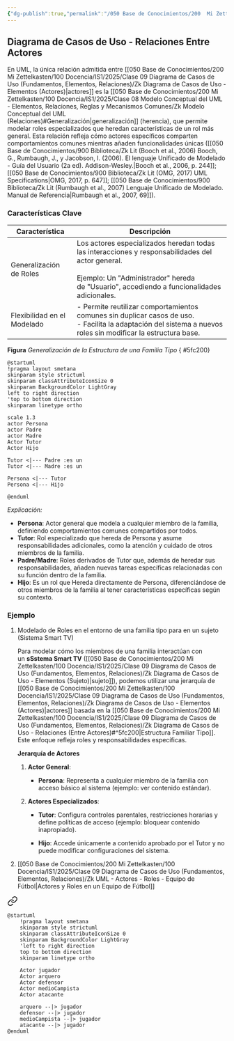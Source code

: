 ```yaml
---
{"dg-publish":true,"permalink":"/050 Base de Conocimientos/200  Mi Zettelkasten/100 Docencia/IS1/2025/Clase 09 Diagrama de Casos de Uso (Fundamentos, Elementos, Relaciones)/Zk Diagrama de Casos de Uso - Relaciones (Entre Actores)/","tags":["digitalGarden","diagramaCasosDeUso","relaciones"]}
---
```


## Diagrama de Casos de Uso - Relaciones Entre Actores

En UML, la única relación admitida entre [[050 Base de Conocimientos/200  Mi Zettelkasten/100 Docencia/IS1/2025/Clase 09 Diagrama de Casos de Uso (Fundamentos, Elementos, Relaciones)/Zk Diagrama de Casos de Uso - Elementos (Actores)\|actores]] es la [[050 Base de Conocimientos/200  Mi Zettelkasten/100 Docencia/IS1/2025/Clase 08 Modelo Conceptual del UML - Elementos, Relaciones, Reglas y Mecanismos Comunes/Zk Modelo Conceptual del UML (Relaciones)#Generalización\|generalización]] (herencia), que permite modelar roles especializados que heredan características de un rol más general. Esta relación refleja cómo actores específicos comparten comportamientos comunes mientras añaden funcionalidades únicas ([[050 Base de Conocimientos/900 Biblioteca/Zk Lit (Booch et al., 2006) Booch, G., Rumbaugh, J., y Jacobson, I. (2006). El lenguaje Unificado de Modelado - Guía del Usuario (2a ed). Addison-Wesley.\|Booch et al., 2006, p. 244]]; [[050 Base de Conocimientos/900 Biblioteca/Zk Lit (OMG, 2017) UML Specifications\|OMG, 2017, p. 647]]; [[050 Base de Conocimientos/900 Biblioteca/Zk Lit (Rumbaugh et al., 2007) Lenguaje Unificado de Modelado. Manual de Referencia\|Rumbaugh et al., 2007, 69]]). 

### Características Clave

| Característica              | Descripción                                                                                                                                                                                                 |
| --------------------------- | ----------------------------------------------------------------------------------------------------------------------------------------------------------------------------------------------------------- |
| Generalización de Roles     | Los actores especializados heredan todas las interacciones y responsabilidades del actor general.<br>        <br>Ejemplo: Un "Administrador" hereda de "Usuario", accediendo a funcionalidades adicionales. |
| Flexibilidad en el Modelado | - Permite reutilizar comportamientos comunes sin duplicar casos de uso.<br>- Facilita la adaptación del sistema a nuevos roles sin modificar la estructura base.                                            |

**Figura**
_Generalización de la Estructura de una Familia Tipo_
{ #5fc200}

```plantuml
@startuml
!pragma layout smetana
skinparam style strictuml
skinparam classAttributeIconSize 0
skinparam BackgroundColor LightGray
left to right direction
'top to bottom direction
skinparam linetype ortho

scale 1.3
actor Persona
actor Padre
actor Madre
Actor Tutor
Actor Hijo

Tutor <|--- Padre :es un
Tutor <|--- Madre :es un

Persona <|--- Tutor
Persona <|--- Hijo

@enduml
```
_Explicación:_
- **Persona**: Actor general que modela a cualquier miembro de la familia, definiendo comportamientos comunes compartidos por todos.
- **Tutor**: Rol especializado que hereda de Persona y asume responsabilidades adicionales, como la atención y cuidado de otros miembros de la familia.
- **Padre/Madre**: Roles derivados de Tutor que, además de heredar sus responsabilidades, añaden nuevas tareas específicas relacionadas con su función dentro de la familia.
- **Hijo**: Es un rol que Hereda directamente de Persona, diferenciándose de otros miembros de la familia al tener características específicas según su contexto.

### Ejemplo

1. Modelado de Roles en el entorno de una familia tipo para en un sujeto (Sistema Smart TV)

	Para modelar cómo los miembros de una familia interactúan con un **sSstema Smart TV** ([[050 Base de Conocimientos/200  Mi Zettelkasten/100 Docencia/IS1/2025/Clase 09 Diagrama de Casos de Uso (Fundamentos, Elementos, Relaciones)/Zk Diagrama de Casos de Uso - Elementos (Sujeto)\|sujeto]]), podemos utilizar una jerarquía de [[050 Base de Conocimientos/200  Mi Zettelkasten/100 Docencia/IS1/2025/Clase 09 Diagrama de Casos de Uso (Fundamentos, Elementos, Relaciones)/Zk Diagrama de Casos de Uso - Elementos (Actores)\|actores]] basada en la [[050 Base de Conocimientos/200  Mi Zettelkasten/100 Docencia/IS1/2025/Clase 09 Diagrama de Casos de Uso (Fundamentos, Elementos, Relaciones)/Zk Diagrama de Casos de Uso - Relaciones (Entre Actores)#^5fc200\|Estructura Familiar Tipo]]. Este enfoque refleja roles y responsabilidades específicas.

	**Jerarquía de Actores**
	
	1. **Actor General**:
	    
	    - **Persona**: Representa a cualquier miembro de la familia con acceso básico al sistema (ejemplo: ver contenido estándar).
	        
	2. **Actores Especializados**:
	    
	    - **Tutor**: Configura controles parentales, restricciones horarias y define políticas de acceso (ejemplo: bloquear contenido inapropiado).
	        
	    - **Hijo**: Accede únicamente a contenido aprobado por el Tutor y no puede modificar configuraciones del sistema.

2. [[050 Base de Conocimientos/200  Mi Zettelkasten/100 Docencia/IS1/2025/Clase 09 Diagrama de Casos de Uso (Fundamentos, Elementos, Relaciones)/Zk UML - Actores - Roles - Equipo de Fútbol\|Actores y Roles en un Equipo de Fútbol]]

<div class="transclusion internal-embed is-loaded"><a class="markdown-embed-link" href="/050-base-de-conocimientos/200-mi-zettelkasten/100-docencia/is-1/2025/clase-09-diagrama-de-casos-de-uso-fundamentos-elementos-relaciones/zk-uml-actores-roles-equipo-de-futbol/#aacf7a" aria-label="Open link"><svg xmlns="http://www.w3.org/2000/svg" width="24" height="24" viewBox="0 0 24 24" fill="none" stroke="currentColor" stroke-width="2" stroke-linecap="round" stroke-linejoin="round" class="svg-icon lucide-link"><path d="M10 13a5 5 0 0 0 7.54.54l3-3a5 5 0 0 0-7.07-7.07l-1.72 1.71"></path><path d="M14 11a5 5 0 0 0-7.54-.54l-3 3a5 5 0 0 0 7.07 7.07l1.71-1.71"></path></svg></a><div class="markdown-embed">



```plantuml
@startuml
	!pragma layout smetana
	skinparam style strictuml
	skinparam classAttributeIconSize 0
	skinparam BackgroundColor LightGray
	'left to right direction
	top to bottom direction
	skinparam linetype ortho

    Actor jugador
    Actor arquero
    Actor defensor
    Actor medioCampista
    Actor atacante

    arquero --|> jugador
    defensor --|> jugador
    medioCampista --|> jugador
    atacante --|> jugador
@enduml
```

</div></div>



